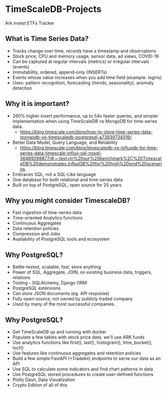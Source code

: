 # TimeScaleDB-Projects
 Ark Invest ETFs Tracker

## What is Time Series Data?

- Tracks change over time, records have a timestamp and observations
- Stock price, CPU and memory usage, sensor data, ad views, COVID-19
- Can be captured at regular intervals (metrics) or irregular intervals (events)
- Immutability, ordered, append-only (INSERTs)
- Events whose value increases when you add time field (example: logins)
- Uses: pattern recognition, forecasting (trends, seasonality), anomaly detection

## Why it is important?

- 260% higher insert performance, up to 54x faster queries, and simpler implementation when using TimeScaleDB vs MongoDB for time-series data.
    - https://blog.timescale.com/blog/how-to-store-time-series-data-mongodb-vs-timescaledb-postgresql-a73939734016/
- Better Data Model, Query Language, and Reliability
    - https://blog.timescale.com/blog/timescaledb-vs-influxdb-for-time-series-data-timescale-influx-sql-nosql-36489299877/#:~:text=In%20our%20benchmark%2C%20TimescaleDB%20demonstrates,InfluxDB%20for%20high%2Dend%20scenarios. 
- Embraces SQL, not a SQL-Like language 
- One database for both relational and time-series data
- Built on top of PostgreSQL, open source for 25 years

## Why you might consider TimescaleDB?

- Fast ingestion of time-series data
- Time-oriented Analytics functions
- Continuous Aggregates
- Data retention policies
- Compression and Jobs
- Availability of PostgreSQL tools and ecosystem

## Why PostgreSQL?

- Battle-tested, scalable, fast, store anything
- Power of SQL, Aggregate, JOIN, on existing business data, triggers, relations
- Tooling - SQLAlchemy, Django ORM
- PostgreSQL extensions
- Can store JSON documents (eg. API response)
- Fully open-source, not owned by publicly traded company
- Used by many of the most successful companies.

## Why PostgreSQL?

- Get TimeScaleDB up and running with docker
- Populate a few tables with stock price data, we'll use ARK funds
- Use analytics functions like first(), last(), histogram(), time_bucket(), locf()
- Use features like continuous aggregates and retention policies
- Build a few simple FastAPI (+Tradekit) endpoints to serve our data as an API
- Use SQL to calculate some indicators and find chart patterns in data
- Use PostgreSQL stored procedures to create user-defined functions
- Plotly Dash, Data Visualization
- Crypto Edition of all of this